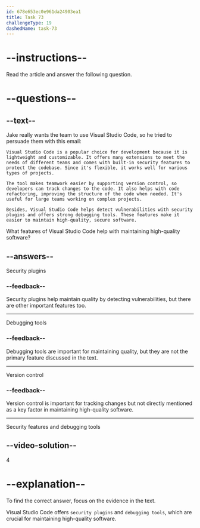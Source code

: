 ```yaml
---
id: 678e653ec0e961da24903ea1
title: Task 73
challengeType: 19
dashedName: task-73
---
```


# --instructions--

Read the article and answer the following question.

# --questions--

## --text--

Jake really wants the team to use Visual Studio Code, so he tried to persuade them with this email:

`Visual Studio Code is a popular choice for development because it is lightweight and customizable. It offers many extensions to meet the needs of different teams and comes with built-in security features to protect the codebase. Since it's flexible, it works well for various types of projects.`

`The tool makes teamwork easier by supporting version control, so developers can track changes to the code. It also helps with code refactoring, improving the structure of the code when needed. It's useful for large teams working on complex projects.`

`Besides, Visual Studio Code helps detect vulnerabilities with security plugins and offers strong debugging tools. These features make it easier to maintain high-quality, secure software.`

What features of Visual Studio Code help with maintaining high-quality software?

## --answers--

Security plugins

### --feedback--

Security plugins help maintain quality by detecting vulnerabilities, but there are other important features too.

---

Debugging tools

### --feedback--

Debugging tools are important for maintaining quality, but they are not the primary feature discussed in the text.

---

Version control

### --feedback--

Version control is important for tracking changes but not directly mentioned as a key factor in maintaining high-quality software.

---

Security features and debugging tools

## --video-solution--

4

# --explanation--

To find the correct answer, focus on the evidence in the text.

Visual Studio Code offers `security plugins` and `debugging tools`, which are crucial for maintaining high-quality software.
